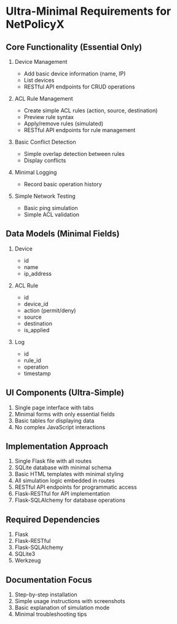    # Ultra-Minimal Requirements for NetPolicyX

## Core Functionality (Essential Only)
1. Device Management
   - Add basic device information (name, IP)
   - List devices
   - RESTful API endpoints for CRUD operations

2. ACL Rule Management
   - Create simple ACL rules (action, source, destination)
   - Preview rule syntax
   - Apply/remove rules (simulated)
   - RESTful API endpoints for rule management

3. Basic Conflict Detection
   - Simple overlap detection between rules
   - Display conflicts

4. Minimal Logging
   - Record basic operation history

5. Simple Network Testing
   - Basic ping simulation
   - Simple ACL validation

## Data Models (Minimal Fields)
1. Device
   - id
   - name
   - ip_address

2. ACL Rule
   - id
   - device_id
   - action (permit/deny)
   - source
   - destination
   - is_applied

3. Log
   - id
   - rule_id
   - operation
   - timestamp

## UI Components (Ultra-Simple)
1. Single page interface with tabs
2. Minimal forms with only essential fields
3. Basic tables for displaying data
4. No complex JavaScript interactions

## Implementation Approach
1. Single Flask file with all routes
2. SQLite database with minimal schema
3. Basic HTML templates with minimal styling
4. All simulation logic embedded in routes
5. RESTful API endpoints for programmatic access
6. Flask-RESTful for API implementation
7. Flask-SQLAlchemy for database operations

## Required Dependencies
1. Flask
2. Flask-RESTful
3. Flask-SQLAlchemy
4. SQLite3
5. Werkzeug

## Documentation Focus
1. Step-by-step installation
2. Simple usage instructions with screenshots
3. Basic explanation of simulation mode
4. Minimal troubleshooting tips
